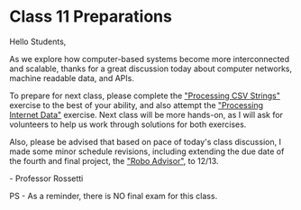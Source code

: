 # Class 11 Preparations

Hello Students,

As we explore how computer-based systems become more interconnected and scalable, thanks for a great discussion today about computer networks, machine readable data, and APIs.

To prepare for next class, please complete the ["Processing CSV Strings"](/exercises/processing-csv-strings.md) exercise to the best of your ability, and also attempt the ["Processing Internet Data"](/exercises/processing-internet-data.md) exercise. Next class will be more hands-on, as I will ask for volunteers to help us work through solutions for both exercises.

Also, please be advised that based on pace of today's class discussion, I made some minor schedule revisions, including extending the due date of the fourth and final project, the ["Robo Advisor"](/projects/robo-advisor.md), to 12/13.

 \- Professor Rossetti

PS - As a reminder, there is NO final exam for this class.

